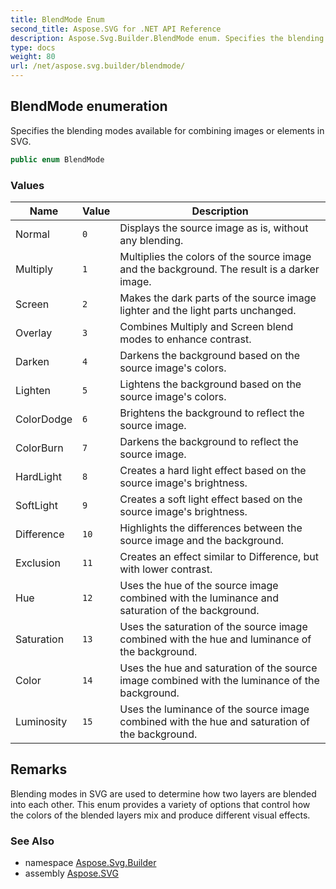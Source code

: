 ```yaml
---
title: BlendMode Enum
second_title: Aspose.SVG for .NET API Reference
description: Aspose.Svg.Builder.BlendMode enum. Specifies the blending modes available for combining images or elements in SVG
type: docs
weight: 80
url: /net/aspose.svg.builder/blendmode/
---
```

## BlendMode enumeration

Specifies the blending modes available for combining images or elements in SVG.

```csharp
public enum BlendMode
```

### Values

| Name | Value | Description |
| --- | --- | --- |
| Normal | `0` | Displays the source image as is, without any blending. |
| Multiply | `1` | Multiplies the colors of the source image and the background. The result is a darker image. |
| Screen | `2` | Makes the dark parts of the source image lighter and the light parts unchanged. |
| Overlay | `3` | Combines Multiply and Screen blend modes to enhance contrast. |
| Darken | `4` | Darkens the background based on the source image's colors. |
| Lighten | `5` | Lightens the background based on the source image's colors. |
| ColorDodge | `6` | Brightens the background to reflect the source image. |
| ColorBurn | `7` | Darkens the background to reflect the source image. |
| HardLight | `8` | Creates a hard light effect based on the source image's brightness. |
| SoftLight | `9` | Creates a soft light effect based on the source image's brightness. |
| Difference | `10` | Highlights the differences between the source image and the background. |
| Exclusion | `11` | Creates an effect similar to Difference, but with lower contrast. |
| Hue | `12` | Uses the hue of the source image combined with the luminance and saturation of the background. |
| Saturation | `13` | Uses the saturation of the source image combined with the hue and luminance of the background. |
| Color | `14` | Uses the hue and saturation of the source image combined with the luminance of the background. |
| Luminosity | `15` | Uses the luminance of the source image combined with the hue and saturation of the background. |

## Remarks

Blending modes in SVG are used to determine how two layers are blended into each other. This enum provides a variety of options that control how the colors of the blended layers mix and produce different visual effects.

### See Also

* namespace [Aspose.Svg.Builder](../../aspose.svg.builder/)
* assembly [Aspose.SVG](../../)
